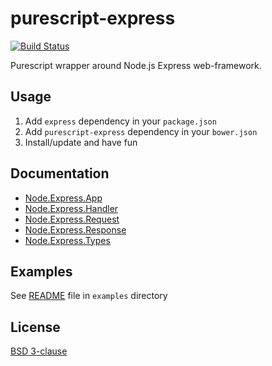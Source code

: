 # purescript-express

[![Build Status](https://travis-ci.org/dancingrobot84/purescript-express.svg?branch=master)](https://travis-ci.org/dancingrobot84/purescript-express)

Purescript wrapper around Node.js Express web-framework.

## Usage

1. Add `express` dependency in your `package.json`
2. Add `purescript-express` dependency in your `bower.json`
3. Install/update and have fun

## Documentation

- [Node.Express.App](docs/Node/Express/App.md)
- [Node.Express.Handler](docs/Node/Express/Handler.md)
- [Node.Express.Request](docs/Node/Express/Request.md)
- [Node.Express.Response](docs/Node/Express/Response.md)
- [Node.Express.Types](docs/Node/Express/Types.md)

## Examples

See [README](examples/README.md) file in `examples` directory

## License

[BSD 3-clause](LICENSE)
